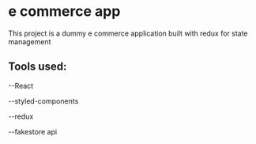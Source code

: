# e commerce app

This project is a dummy e commerce application built with redux for state management

## Tools used:

--React

--styled-components

--redux

--fakestore api

